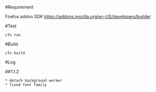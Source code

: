 #Requirement

Firefox addon SDK https://addons.mozilla.org/en-US/developers/builder

#Test

	cfx run

#Build

	cfx build
	
	
#Log

##1.1.2

	* detach background worker
	* fixed font family